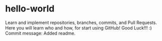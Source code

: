 # hello-world
Learn and implement repositories, branches, commits, and Pull Requests.
Here you will learn who and how, for start using GitHub!
Good Luck!!! :)
Commit message: Added readme.
